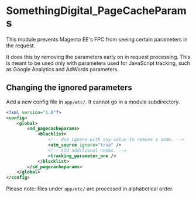 # SomethingDigital_PageCacheParams

This module prevents Magento EE's FPC from seeing certain parameters in the request.

It does this by removing the parameters early on in request processing.  This is meant to be used only with parameters used for JavaScript tracking, such as Google Analytics and AdWords parameters.


## Changing the ignored parameters

Add a new config file in `app/etc/`.  It cannot go in a module subdirectory.

```xml
<?xml version="1.0"?>
<config>
    <global>
        <sd_pagecacheparams>
            <blacklist>
                <!-- Use ignore with any value to remove a node. -->
                <utm_source ignore="true" />
                <!-- Add additional nodes. -->
                <tracking_parameter_one />
            </blacklist>
        </sd_pagecacheparams>
    </global>
</config>
```

Please note: files under `app/etc/` are processed in alphabetical order.
